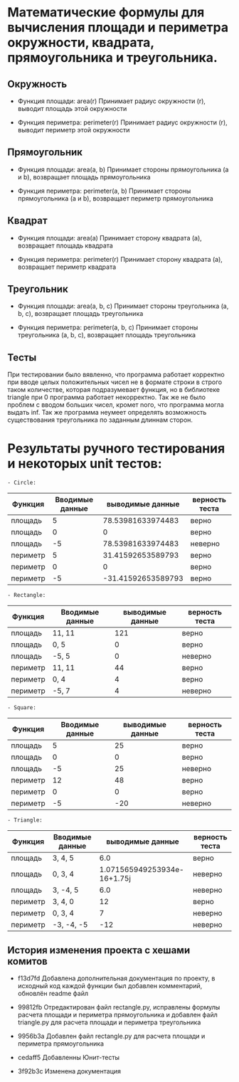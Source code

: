 # Математические формулы для вычисления площади и периметра окружности, квадрата, прямоугольника и треугольника.

## Окружность

- Функция площади: area(r)
Принимает радиус окружности (r), выводит площадь этой окружности

- Функция периметра: perimeter(r)
Принимает радиус окружности (r), выводит периметр этой окружности

## Прямоугольник

- Функция площади: area(a, b)
Принимает стороны прямоугольника (a и b), возвращает площадь прямоугольника

- Функция периметра: perimeter(a, b)
Принимает стороны прямоугольника (a и b), возвращает периметр прямоугольника

## Квадрат

- Функция площади: area(a)
Принимает сторону квадрата (a), возвращает площадь квадрата

- Функция периметра: perimeter(r)
Принимает сторону квадрата (a), возвращает периметр квадрата

## Треугольник

- Функция площади: area(a, b, c)
Принимает стороны треугольника (a, b, c), возвращает площадь треугольника

- Функция периметра: perimeter(a, b, c)
Принимает стороны треугольника (a, b, c), возвращает площадь треугольника

## Тесты

При тестировании было вявленно, что программа работает корректно при вводе целых положительных чисел не в формате строки в строго таком количестве, которая подразумевает функция, но в библиотеке triangle при 0 программа работает некорректно. Так же не было проблем с вводом больших чисел, кромет nого, что программа могла выдать inf. Так же программа неумеет определять возможность существования треугольника по заданным длиннам сторон.

# Результаты ручного тестирования и некоторых unit тестов:
	- Circle:
Функция | Вводимые данные | выводимые данные | верность теста
--- | --- | --- | --- 
площадь | 5 | 78.53981633974483 | верно
площадь | 0 | 0 | верно
площадь | -5 | 78.53981633974483 | неверно
периметр | 5 | 31.41592653589793 | верно
периметр | 0 | 0 | верно
периметр | -5 | -31.41592653589793 | верно
	
	- Rectangle:

Функция | Вводимые данные | выводимые данные | верность теста
--- | --- | --- | --- 
площадь | 11, 11 | 121 | верно
площадь | 0, 5 | 0 | верно
площадь | -5, 5 | 0 | неверно
периметр | 11, 11 | 44 | верно
периметр | 0, 4 | 4 | верно
периметр | -5, 7 | 4 | неверно

	- Square:

Функция | Вводимые данные | выводимые данные | верность теста
--- | --- | --- | --- 
площадь | 5 | 25 | верно
площадь | 0 | 0 | верно
площадь | -5 | 25 | неверно
периметр | 12 | 48 | верно
периметр | 0 | 0 | верно
периметр | -5 | -20 | неверно

	- Triangle:

Функция | Вводимые данные | выводимые данные | верность теста
--- | --- | --- | --- 
площадь | 3, 4, 5 | 6.0 | верно
площадь | 0, 3, 4 | 1.071565949253934e-16+1.75j | неверно
площадь | 3, -4, 5 | 6.0 | неверно
периметр | 3, 4, 0 | 12 | верно
периметр | 0, 3, 4 | 7 | неверно
периметр | -3, -4, -5 | -12 | неверно


## История изменения проекта с хешами комитов

- f13d7fd Добавлена дополнительная документация по проекту, в исходный код каждой функции был добавлен комментарий, обновлён readme файл

- 99812fb Отредактирован файл rectangle.py, исправлены формулы расчета площади и периметра прямоугольника и добавлен файл triangle.py для расчета площади и периметра треугольника

- 9956b3a Добавлен файл rectangle.py для расчета площади и периметра прямоугольника

- cedaff5 Добавленны Юнит-тесты

- 3f92b3c Изменена документация
